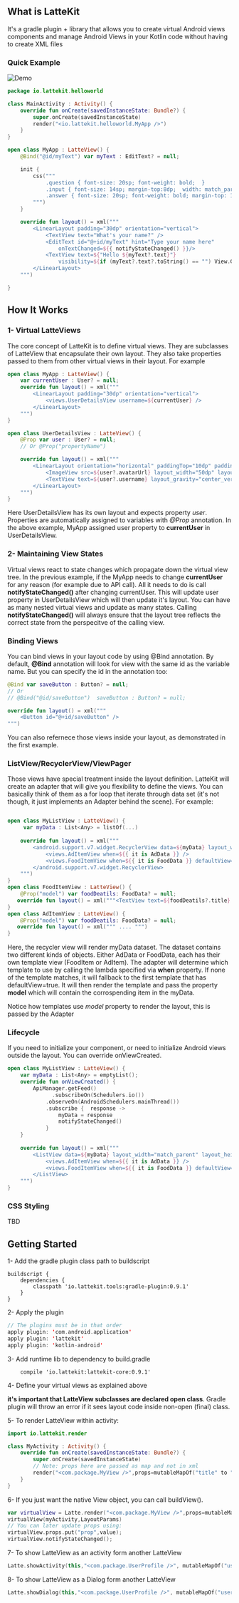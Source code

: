 ## What is LatteKit
It's a gradle plugin + library that allows you to create virtual Android views components and manage Android Views in your Kotlin code  without having to create XML files

### Quick Example

![Demo](http://i.imgur.com/g5vPDZF.gif)

```kotlin
package io.lattekit.helloworld

class MainActivity : Activity() {
    override fun onCreate(savedInstanceState: Bundle?) {
        super.onCreate(savedInstanceState)
        render("<io.lattekit.helloworld.MyApp />")
    }
}

open class MyApp : LatteView() {
    @Bind("@id/myText") var myText : EditText? = null;

    init {
        css("""
            .question { font-size: 20sp; font-weight: bold;  }
            .input { font-size: 14sp; margin-top:8dp;  width: match_parent; }
            .answer { font-size: 20sp; font-weight: bold; margin-top: 10dp; color: #00AADE; }
        """)
    }

    override fun layout() = xml("""
        <LinearLayout padding="30dp" orientation="vertical">
            <TextView text="What's your name?" />
            <EditText id="@+id/myText" hint="Type your name here"
                onTextChanged=${{ notifyStateChanged() }}/>
            <TextView text=${"Hello ${myText?.text}"}
                visibility=${if (myText?.text?.toString() == "") View.GONE else View.VISIBLE} />
        </LinearLayout>
    """)

}
```


## How It Works

### 1- Virtual LatteViews
The core concept of LatteKit is to define virtual views. They are subclasses of LatteView that encapsulate their own layout. They also take properties passed to them from other virtual views in their layout. For example

```kotlin
open class MyApp : LatteView() {
    var currentUser : User? = null;
    override fun layout() = xml("""
        <LinearLayout padding="30dp" orientation="vertical">
            <views.UserDetailsView username=${currentUser} />
        </LinearLayout>
    """)
}

open class UserDetailsView : LatteView() {
    @Prop var user : User? = null;
    // Or @Prop("propertyName")

    override fun layout() = xml("""
        <LinearLayout orientation="horizontal" paddingTop="10dp" paddingBottom="10dp">
            <ImageView src=${user?.avatarUrl} layout_width="50dp" layout_height="50dp" />
            <TextView text=${user?.username} layout_gravity="center_vertical" layout_height="wrap_content"/>
        </LinearLayout>
    """)
}
```

Here UserDetailsView has its own layout and expects property *user*. Properties are automatically assigned to variables with *@Prop* annotation. In the above example, MyApp assigned user property to **currentUser** in UserDetailsView. 

### 2- Maintaining View States

Virtual views react to state changes which propagate down the virtual view tree. In the previous example, if the MyApp needs to change **currentUser** for any reason (for example due to API call). All it needs to do is call **notifyStateChanged()** after changing currentUser. This will update user property in UserDetailsView which will then update it's layout. You can have as many nested virtual views and update as many states. Calling **notifyStateChanged()** will always ensure that the layout tree reflects the correct state from the perspecitve of the calling view.


### Binding Views
You can bind views in your layout code by using @Bind annotation. By default, **@Bind** annotation will look for view with the same id as the variable name. But you can specify the id in the annotation too:

```kotlin
@Bind var saveButton : Button? = null;
// Or
// @Bind("@id/saveButton")  saveButton : Button? = null;

override fun layout() = xml("""
	<Button id="@+id/saveButton" />
""")

```
You can also refernece those views inside your layout, as demonstrated in the first example.

### ListView/RecyclerView/ViewPager
Those views have special treatment inside the layout definition. LatteKit will create an adapter that will give you flexibility to define the views. You can basically think of them as a for loop that iterate through data set (it's not though, it just implements an Adapter behind the scene). For example:

```kotlin

open class MyListView : LatteView() {
 	 var myData : List<Any> = listOf(...)
 	 
    override fun layout() = xml("""
        <android.support.v7.widget.RecyclerView data=${myData} layout_width="match_parent" layout_height="match_parent">
			<views.AdItemView when=${{ it is AdData }} />        
			<views.FoodItemView when=${{ it is FoodData }} defaultView="true" />
        </android.support.v7.widget.RecyclerView>
    """)
}
open class FoodItemView : LatteView() {
	@Prop("model") var foodDeatils: FoodData? = null;
   override fun layout() = xml("""<TextView text=${foodDeatils?.title} />""")
}
open class AdItemView : LatteView() {
	@Prop("model") var foodDeatils: FoodData? = null;
   override fun layout() = xml(""" .... """)
}
```
Here, the recycler view will render myData dataset. The dataset contains two different kinds of objects. Either AdData or FoodData, each has their own template view (FoodItem or AdItem). The adapter will determine which template to use by calling the lambda specified via **when** property.  If none of the template matches, it will fallback to the first template that has defaultView=true. It will then render the template and pass the property **model** which will contain the corrospending item in the myData.

Notice how templates use *model* property to render the layout, this is passed by the Adapter

### Lifecycle

If you need to initialize your component, or need to initialize Android views outside the layout. You can override onViewCreated.

```kotlin
open class MyListView : LatteView() {
	var myData : List<Any> = emptyList();
	override fun onViewCreated() {
        ApiManager.getFeed()
			  .subscribeOn(Schedulers.io())
            .observeOn(AndroidSchedulers.mainThread())
            .subscribe {  response ->
                myData = response
                notifyStateChanged()
            }
	}
	
    override fun layout() = xml("""
        <ListView data=${myData} layout_width="match_parent" layout_height="match_parent" dividerHeight="0">
			<views.AdItemView when=${{ it is AdData }} />        
			<views.FoodItemView when=${{ it is FoodData }} defaultView="true" />
        </ListView>
    """)
}
```


### CSS Styling
TBD

## Getting Started

1- Add the gradle plugin class path to buildscript 

```
buildscript {
    dependencies {
        classpath 'io.lattekit.tools:gradle-plugin:0.9.1'
    }
}
```

2- Apply the plugin 

```kotlin
// The plugins must be in that order
apply plugin: 'com.android.application'
apply plugin: 'lattekit' 
apply plugin: 'kotlin-android'

```
3- Add runtime lib to dependency to build.gradle
```
    compile 'io.lattekit:lattekit-core:0.9.1'
```

4- Define your virtual views as explained above

**it's important that LatteView subclasses are declared open class**. Gradle plugin will throw an error if it sees layout code inside non-open (final) class.

5- To render LatteView within activity:

```kotlin
import io.lattekit.render 

class MyActivity : Activity() {
    override fun onCreate(savedInstanceState: Bundle?) {
        super.onCreate(savedInstanceState)
        // Note: props here are passed as map and not in xml
        render("<com.package.MyView />",props=mutableMapOf("title" to "MyApp"))
    }
}
```

6- If you just want the native View object, you can call buildView().

```kotlin
var virtualView = Latte.render("<com.package.MyView />",props=mutableMapOf("title" to "MyApp"));
virtualView(myActivity,LayoutParams)
// You can later update props using:
virtualView.props.put("prop",value);
virtualView.notifyStateChanged();
```

7- To show LatteView as an activity form another LatteView

```kotlin
Latte.showActivity(this,"<com.package.UserProfile />", mutableMapOf("user" to user))
```

8- To show LatteView as a Dialog form another LatteView

```kotlin
Latte.showDialog(this,"<com.package.UserProfile />", mutableMapOf("user" to user))
```
